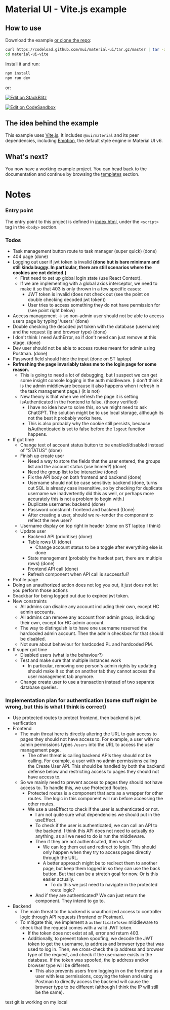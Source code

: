 # Material UI - Vite.js example

## How to use

Download the example [or clone the repo](https://github.com/mui/material-ui):

<!-- #default-branch-switch -->

```bash
curl https://codeload.github.com/mui/material-ui/tar.gz/master | tar -xz --strip=2 material-ui-master/examples/material-ui-vite
cd material-ui-vite
```

Install it and run:

```bash
npm install
npm run dev
```

or:

<!-- #default-branch-switch -->

[![Edit on StackBlitz](https://developer.stackblitz.com/img/open_in_stackblitz.svg)](https://stackblitz.com/github/mui/material-ui/tree/master/examples/material-ui-vite)

[![Edit on CodeSandbox](https://codesandbox.io/static/img/play-codesandbox.svg)](https://codesandbox.io/p/sandbox/github/mui/material-ui/tree/master/examples/material-ui-vite)

## The idea behind the example

This example uses [Vite.js](https://github.com/vitejs/vite).
It includes `@mui/material` and its peer dependencies, including [Emotion](https://emotion.sh/docs/introduction), the default style engine in Material UI v6.

## What's next?

<!-- #default-branch-switch -->

You now have a working example project.
You can head back to the documentation and continue by browsing the [templates](https://mui.com/material-ui/getting-started/templates/) section.

# Notes

### Entry point

The entry point to this project is defined in [index.html](./index.html), under the `<script>` tag in the `<body>` section.

### Todos

- Task management button route to task manager (super quick) (done)
- 404 page (done)
- Logging out user if jwt token is invalid **(done but is bare minimum and still kinda buggy. In particular, there are still scenarios where the cookies are not deleted.)**
  - First need to set up global login state (use React Context).
  - If we are implementing with a global axios interceptor, we need to make it so that 403 is only thrown in a few specific cases:
    - JWT token is invalid (does not check out (see the point on double checking decoded jwt token))
    - User tries to access something they do not have permission for (see point right below)
- Access management -> so non-admin user should not be able to access users page by typing '/users' (done)
- Double checking the decoded jwt token with the database (username) and the request (ip and browser type) (done)
- I don't think I need AuthError, so if don't need can just remove at this stage. (done)
- Dev user should not be able to access routes meant for admin using Postman. (done)
- Password field should hide the input (done on ST laptop)
- **Refreshing the page invariably takes me to the login page for some reason.**
  - This is going to need a lot of debugging, but I suspect we can get some insight console logging in the auth middleware. (i don't think it is the admin middleware because it also happens when i refresh in the task management page.) (it is not)
  - New theory is that when we refresh the page it is setting isAuthenticated in the frontend to false. (theory verified)
    - I have no idea how to solve this, so we might need to ask ChatGPT. The solution might be to use local storage, although its not the best it probably works here.
    - This is also probably why the cookie still persists, because isAuthenticated is set to false before the `logout` function happens.
- If got time
  - Change text of account status button to be enabled/disabled instead of "STATUS" (done)
  - Finish up create user
    - Need a way to store the fields that the user entered, the groups list and the account status (use Immer?) (done)
    - Need the group list to be interactive (done)
    - Fix the API body on both frontend and backend (done)
    - Username should not be case sensitive: backend (done, turns out SQL is already case insensitive, so by checking for duplicate username we inadvertently did this as well, or perhaps more accurately this is not a problem to begin with.)
    - Duplicate username: backend (done)
    - Password constraint: frontend and backend (Done)
    - After creating a user, should we re-render the component to reflect the new user?
  - Username display on top right in header (done on ST laptop I think)
  - Update user
    - Backend API (prioritise) (done)
    - Table rows UI (done)
      - Change account status to be a toggle after everything else is done
    - State management (probably the hardest part, there are multiple rows) (done)
    - Frontend API call (done)
    - Refresh component when API call is successful?
- Profile page
- Doing an unauthorized action does not log you out, it just does not let you perform those actions
- Snackbar for being logged out due to expired jwt token.
- New constraints
  - All admins can disable any account including their own, except HC admin accounts.
  - All admins can remove any account from admin group, including their own, except for HC admin account.
  - The way to distinguish is to have one username reserved the hardcoded admin account. Then the admin checkbox for that should be disabled.
  - Not sure about behaviour for hardcoded PL and hardcoded PM.
- If super got time
  - Disabled users (what is the behaviour?)
  - Test and make sure that multiple instances work
    - In particular, removing one person's admin rights by updating should make it so that on another tab they cannot access the user management tab anymore.
  - Change create user to use a transaction instead of two separate database queries.

### Implementation plan for authentication (some stuff might be wrong, but this is what I think is correct)

- Use protected routes to protect frontend, then backend is jwt verification
- Frontend
  - The main threat here is directly altering the URL to gain access to pages they should not have access to. For example, a user with no admin permissions types `/users` into the URL to access the user management page.
    - The other threat is calling backend APIs they should not be calling. For example, a user with no admin permissions calling the Create User API. This should be handled by both the backend defense below and restricting access to pages they should not have access to.
  - So we mainly need to prevent access to pages they should not have access to. To handle this, we use Protected Routes.
    - Protected routes is a component that acts as a wrapper for other routes. The logic in this component will run before accessing the other routes.
    - We use a useEffect to check if the user is authenticated or not.
      - I am not quite sure what dependencies we should put in the useEffect.
      - To check if the user is authenticated, we can call an API to the backend. I think this API does not need to actually do anything, as all we need to do is run the middleware.
      - Then if they are not authenticated, then what?
        - We can log them out and redirect to login. This should only happen when they try to access pages directly through the URL.
        - A better approach might be to redirect them to another page, but keep them logged in so they can use the back button. But that can be a stretch goal for now. Or is this easier actually.
          - To do this we just need to navigate in the protected route logic?
      - And if they are authenticated? We can just return the component. They intend to go to.
- Backend
  - The main threat to the backend is unauthorized access to controller logic through API requests (frontend or Postman).
  - To mitigate this, we implement a `authenticateToken` middleware to check that the request comes with a valid JWT token.
    - If the token does not exist at all, error and return 403.
    - Additionally, to prevent token spoofing, we decode the JWT token to get the username, ip address and browser type that was used to log in. Then, we cross-check the ip address and browser type of the request, and check if the username exists in the database. If the token was spoofed, the ip address and/or browser type will be different.
      - This also prevents users from logging in on the frontend as a user with less permissions, copying the token and using Postman to directly access the backend will cause the browser type to be different (although I think the IP will still be the same).

test git is working on my local
